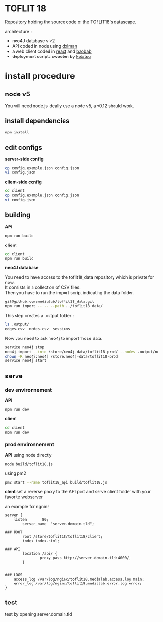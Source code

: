 # TOFLIT 18

Repository holding the source code of the TOFLIT18's datascape.

architecture : 
  
  - neo4J database v >2
  - API coded in node using [dolman](https://github.com/Yomguithereal/dolman) 
  - a web client coded in [react](https://github.com/facebook/react) and [baobab](https://github.com/Yomguithereal/baobab)
  - deployment scripts sweeten by [kotatsu](https://github.com/Yomguithereal/kotatsu)  

# install procedure

## node v5
You will need node.js
ideally use a node v5, a v0.12 should work.

## install dependencies

```bash
npm install
```

## edit configs

**server-side config**
```bash
cp config.example.json config.json
vi config.json
```

**client-side config**
```bash
cd client
cp config.example.json config.json
vi config.json
```

## building

**API**
```bash
npm run build
```

**client**
```bash
cd client
npm run build
```

**neo4J database**

You need to have access to the toflit18_data repository which is private for now.  
It consists in a collection of CSV files.  
Then you have to run the import script indicating the data folder.

```bash
git@github.com:medialab/toflit18_data.git
npm run import -- -- --path ../toflit18_data/
```

This step creates a .output folder :
```bash
ls .output/
edges.csv  nodes.csv  sessions
```

Now you need to ask neo4j to import those data.
```bash
service neo4j stop
neo4j-import --into /store/neo4j-data/toflit18-prod/ --nodes .output/nodes.csv  --relationships .output/edges.csv
chown -R neo4j:neo4j /store/neo4j-data/toflit18-prod
service neo4j start
```

## serve

### dev environnement

**API**
```bash
npm run dev
```

**client**
```bash
cd client
npm run dev
```

### prod environnement

**API**
using node directly
```bash
node build/toflit18.js 
```
using pm2
```bash
pm2 start --name toflit18_api build/toflit18.js 
```

**clent**
set a reverse proxy to the API port and serve client folder with your favorite webserver 

an example for ngnins
```nginx
server {
	listen       80;
    	server_name  "server.domain.tld";

### ROOT
        root /store/toflit18/toflit18/client;
        index index.html;

### API
        location /api/ {
                proxy_pass http://server.domain.tld:4000/;
        }


### LOGS
    access_log /var/log/nginx/toflit18.medialab.access.log main;
    error_log /var/log/nginx/toflit18.medialab.error.log error;
}
```

## test 

test by opening server.domain.tld

